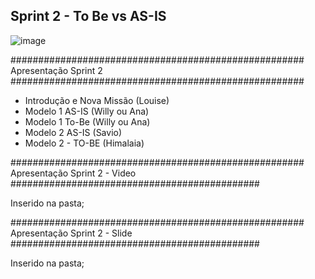 ## Sprint 2 - To Be vs AS-IS

![image](https://user-images.githubusercontent.com/101759772/229936555-a5de99a8-3405-4d39-b574-1db52f626a6c.png)


##################################################### Apresentação Sprint 2 #####################################################
- Introdução e Nova Missão (Louise)
- Modelo 1 AS-IS (Willy ou Ana)
- Modelo 1 To-Be (Willy ou Ana)
- Modelo 2 AS-IS  (Savio)
- Modelo 2 - TO-BE (Himalaia)

##################################################### Apresentação Sprint 2 - Video #############################################

Inserido na pasta;

##################################################### Apresentação Sprint 2 - Slide #############################################

Inserido na pasta;
